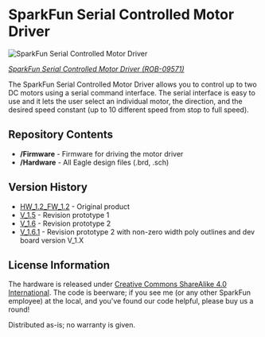 SparkFun Serial Controlled Motor Driver
=======================================

![SparkFun Serial Controlled Motor Driver](https://cdn.sparkfun.com//assets/parts/3/3/5/3/09571-01b.jpg)

[*SparkFun Serial Controlled Motor Driver (ROB-09571)*](https://www.sparkfun.com/products/9571)

The SparkFun Serial Controlled Motor Driver allows you to control up to two DC motors using a serial command interface. 
The serial interface is easy to use and it lets the user select an individual motor, the direction, and the desired speed constant (up to 10 different speed from stop to full speed). 

Repository Contents
-------------------
* **/Firmware** - Firmware for driving the motor driver 
* **/Hardware** - All Eagle design files (.brd, .sch)

Version History
---------------
* [HW_1.2_FW_1.2](https://github.com/sparkfun/Serial_Controlled_Motor_Driver/tree/HW_1.2_FW_1.2) - Original product
* [V_1.5](https://github.com/sparkfun/Serial_Controlled_Motor_Driver/tree/V_1.5) - Revision prototype 1
* [V_1.6](https://github.com/sparkfun/Serial_Controlled_Motor_Driver/tree/V_1.6) - Revision prototype 2
* [V_1.6.1](https://github.com/sparkfun/Serial_Controlled_Motor_Driver/tree/V_1.6.1) - Revision prototype 2 with non-zero width poly outlines and dev board version V_1.X


License Information
-------------------
The hardware is released under [Creative Commons ShareAlike 4.0 International](https://creativecommons.org/licenses/by-sa/4.0/).
The code is beerware; if you see me (or any other SparkFun employee) at the local, and you've found our code helpful, please buy us a round!

Distributed as-is; no warranty is given.

